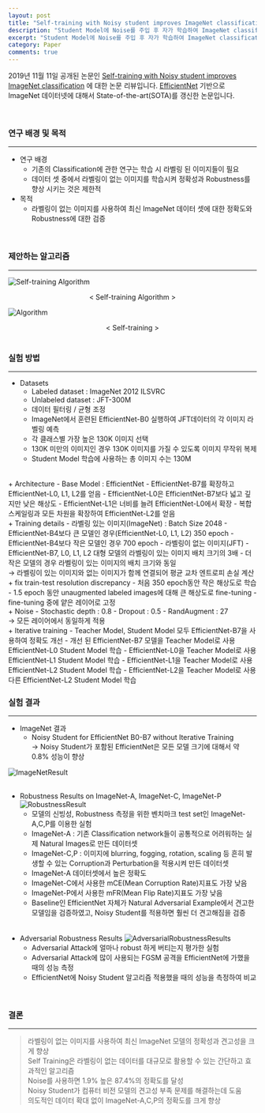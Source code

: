 ```yaml
---
layout: post
title: "Self-training with Noisy student improves ImageNet classification"
description: "Student Model에 Noise를 주입 후 자가 학습하여 ImageNet classification 성능 향상에 대한 논문 리뷰"
excerpt: "Student Model에 Noise를 주입 후 자가 학습하여 ImageNet classification 성능 향상"
category: Paper
comments: true
---
```


2019년 11월 11일 공개된 논문인 [Self-training with Noisy student improves ImageNet classification](https://arxiv.org/pdf/1911.04252.pdf) 에 대한 논문 리뷰입니다.
[EfficientNet](https://arxiv.org/pdf/1905.11946.pdf) 기반으로 ImageNet 데이터넷에 대해서 State-of-the-art(SOTA)를 갱신한 논문입니다.

<br>

### 연구 배경 및 목적 
----
+ 연구 배경
    - 기존의 Classification에 관한 연구는 학습 시 라벨링 된 이미지들이 필요
    - 데이터 셋 중에서 라벨링이 없는 이미지를 학습시켜 정확성과 Robustness를 향상 시키는 것은 제한적
+ 목적
    - 라벨링이 없는 이미지를 사용하여 최신 ImageNet 데이터 셋에 대한 정확도와 Robustness에 대한 검증
    
<br>

### 제안하는 알고리즘
----
![Self-training Algorithm](../img/post/paper/self-training/self-training.jpg) <br>
<div style="text-align: center;">
    < Self-training Algorithm >
</div>

![Algorithm](../img/post/paper/self-training/self-training-model.png) <br>
<div style="text-align: center;">
    < Self-training >
</div>


<br>
 
### 실험 방법
----
+ Datasets
    - Labeled dataset : ImageNet 2012 ILSVRC
    - Unlabeled dataset : JFT-300M
    - 데이터 필터링 / 균형 조정 
    - ImageNet에서 훈련된 EfficientNet-B0 실행하여 JFT데이터의 각 이미지 라벨링 예측
    - 각 클래스별 가장 높은 130K 이미지 선택
    - 130K 미만의 이미지인 경우 130K 이미지를 가질 수 있도록 이미지 무작위 복제
    - Student Model 학습에 사용하는 총 이미지 수는 130M
<br>
+ Architecture
    - Base Model : EfficientNet
    - EfficientNet-B7를 확장하고 EfficientNet-L0, L1, L2를 얻음
    - EfficientNet-L0은 EfficientNet-B7보다 넓고 깊지만 낮은 해상도
    - EfficientNet-L1은 너비를 늘려 EfficientNet-L0에서 확장
    - 복합 스케일링과 모든 차원을 확장하여 EfficientNet-L2를 얻음
<br>    
+ Training details
    - 라벨링 있는 이미지(ImageNet) : Batch Size 2048
        - EfficientNet-B4보다 큰 모델인 경우(EfficientNet-L0, L1, L2) 350 epoch
        - EfficientNet-B4보다 작은 모델인 경우 700 epoch
    - 라벨링이 없는 이미지(JFT)
        - EfficientNet-B7, L0, L1, L2 대형 모델의 라벨링이 있는 이미지 배치 크기의 3배
         - 더 작은 모델의 경우 라벨링이 있는 이미지의 배치 크기와 동일 <br>
         → 라벨링이 있는 이미지와 없는 이미지가 함께 연결되어 평균 교차 엔트로피 손실 계산
<br>          
+ fix train-test resolution discrepancy
    - 처음 350 epoch동안 작은 해상도로 학습
    - 1.5 epoch 동안 unaugmented labeled images에 대해 큰 해상도로 fine-tuning
    - fine-tuning 중에 얕은 레이어로 고정
<br>    
+ Noise
    - Stochastic depth : 0.8
    - Dropout : 0.5
    - RandAugment : 27 <br>
     → 모든 레이어에서 동일하게 적용
<br>     
+ Iterative training
    -  Teacher Model, Student Model 모두 EfficientNet-B7을 사용하여 정확도 개선
    - 개선 된 EfficientNet-B7 모델을 Teacher Model로 사용 EfficientNet-L0 Student Model 학습
    - EfficientNet-L0을 Teacher Model로 사용 EfficientNet-L1 Student Model 학습
    - EfficientNet-L1을 Teacher Model로 사용 EfficientNet-L2 Student Model 학습
    - EfficientNet-L2을 Teacher Model로 사용 다른 EfficientNet-L2 Student Model 학습

<br>
    
### 실험 결과
---- 
+ ImageNet 결과
    - Noisy Student for EfficientNet B0-B7 without Iterative Training <br>
     → Noisy Student가 포함된 EfficientNet은 모든 모델 크기에 대해서 약 0.8% 성능이 향상
     
![ImageNetResult](../img/post/paper/self-training/ImageNetResult.png) <br>
<br>
+ Robustness Results on ImageNet-A, ImageNet-C, ImageNet-P
![RobustnessResult](../img/post/paper/self-training/RobustnessResult.png) <br>
    - 모델의 신빙성, Robustness 측정을 위한 벤치마크 test set인 ImageNet-A,C,P를 이용한 실험
    - ImageNet-A : 기존 Classification network들이 공통적으로 어려워하는 실제 Natural Images로 만든 데이터셋
    - ImageNet-C,P : 이미지에 blurring, fogging, rotation, scaling 등 흔히 발생할 수 있는 Corruption과 Perturbation을 적용시켜 만든 데이터셋
    - ImageNet-A 데이터셋에서 높은 정확도
    - ImageNet-C에서 사용한 mCE(Mean Corruption Rate)지표도 가장 낮음
    - ImageNet-P에서 사용한 mFR(Mean Flip Rate)지표도 가장 낮음
    - Baseline인 EfficientNet 자체가 Natural Adversarial Example에서 견고한 모델임을 검증하였고, 
      Noisy Student를 적용하면 훨씬 더 견고해짐을 검증
<br><br><br>        
+ Adversarial Robustness Results
![AdversarialRobustnessResults](../img/post/paper/self-training/AbversarialRobustnessResult.png) <br>
    - Adversarial Attack에 얼마나 robust 하게 버티는지 평가한 실험
    - Adversarial Attack에 많이 사용되는 FGSM 공격을 EfficientNet에 가했을 때의 성능 측정
    - EfficientNet에 Noisy Student 알고리즘 적용했을 때의 성능을 측정하여 비교
    

<br>  

### 결론
----
> 라벨링이 없는 이미지를 사용하여 최신 ImageNet 모델의 정확성과 견고성을 크게 향상 <br>
  Self Training은 라벨링이 없는 데이터를 대규모로 활용할 수 있는 간단하고 효과적인 알고리즘 <br>
  Noise를 사용하면 1.9% 높은 87.4%의 정확도를 달성 <br>
  Noisy Student가 컴퓨터 비전 모델의 견고성 부족 문제를 해결하는데 도움 <br>
  의도적인 데이터 확대 없이 ImageNet-A,C,P의 정확도를 크게 향상 <br>